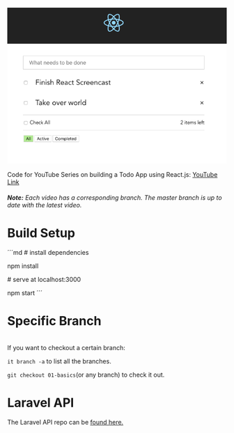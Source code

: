 ![alt react project](img/img-1.png)
<br>

Code for YouTube Series on building a Todo App using React.js: [YouTube Link](https://www.youtube.com)

###### **Note:** Each video has a corresponding branch. The master branch is up to date with the latest video.

# Build Setup

´´´md
\# install dependencies

npm install

\# serve at localhost:3000

npm start
´´´

# Specific Branch

 <br>
If you want to checkout a certain branch:

`it branch -a` to list all the branches.

`git checkout 01-basics`(or any branch) to check it out.

# Laravel API

The Laravel API repo can be [found here.](https://github.com/drehimself/todo-laravel)
